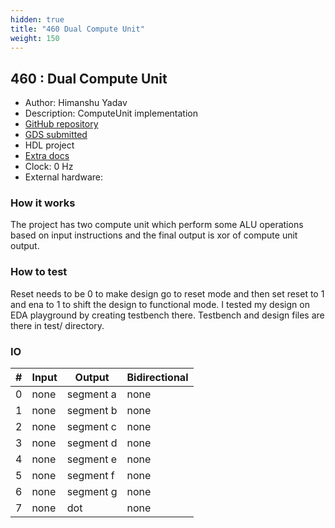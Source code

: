 ```yaml
---
hidden: true
title: "460 Dual Compute Unit"
weight: 150
---
```


## 460 : Dual Compute Unit

* Author: Himanshu Yadav
* Description: ComputeUnit implementation
* [GitHub repository](https://github.com/himanshu5-prog/tt_um_myChip)
* [GDS submitted](https://github.com/himanshu5-prog/tt_um_myChip/actions/runs/6520001004)
* HDL project
* [Extra docs]()
* Clock: 0 Hz
* External hardware: 



### How it works

The project has two compute unit which perform some ALU operations based on input instructions and the final output
is xor of compute unit output.


### How to test

Reset needs to be 0 to make design go to reset mode and then set reset to 1 and ena to 1 to shift the design to
functional mode. I tested my design on EDA playground by creating testbench there. Testbench and design files are
there in test/ directory.


### IO

| # | Input        | Output       | Bidirectional      |
|---|--------------|--------------| -------------------|
| 0 | none  | segment a | none |
| 1 | none  | segment b | none |
| 2 | none  | segment c | none |
| 3 | none  | segment d | none |
| 4 | none  | segment e | none |
| 5 | none  | segment f | none |
| 6 | none  | segment g | none |
| 7 | none  | dot | none |

